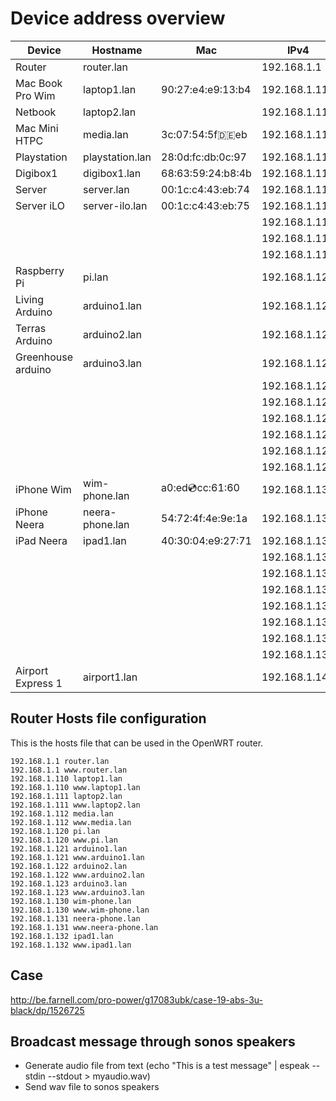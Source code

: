 Device address overview
=======================

|       Device       |     Hostname    |        Mac        |      IPv4     |
| ------------------ | --------------- | ----------------- | ------------- |
| Router             | router.lan      |                   | 192.168.1.1   |
| Mac Book Pro Wim   | laptop1.lan     | 90:27:e4:e9:13:b4 | 192.168.1.110 |
| Netbook            | laptop2.lan     |                   | 192.168.1.111 |
| Mac Mini HTPC      | media.lan       | 3c:07:54:5f:de:eb | 192.168.1.112 |
| Playstation        | playstation.lan | 28:0d:fc:db:0c:97 | 192.168.1.113 |
| Digibox1           | digibox1.lan    | 68:63:59:24:b8:4b | 192.168.1.114 |
| Server             | server.lan      | 00:1c:c4:43:eb:74 | 192.168.1.115 |
| Server iLO         | server-ilo.lan  | 00:1c:c4:43:eb:75 | 192.168.1.116 |
|                    |                 |                   | 192.168.1.117 |
|                    |                 |                   | 192.168.1.118 |
|                    |                 |                   | 192.168.1.119 |
| Raspberry Pi       | pi.lan          |                   | 192.168.1.120 |
| Living Arduino     | arduino1.lan    |                   | 192.168.1.121 |
| Terras Arduino     | arduino2.lan    |                   | 192.168.1.122 |
| Greenhouse arduino | arduino3.lan    |                   | 192.168.1.123 |
|                    |                 |                   | 192.168.1.124 |
|                    |                 |                   | 192.168.1.125 |
|                    |                 |                   | 192.168.1.126 |
|                    |                 |                   | 192.168.1.127 |
|                    |                 |                   | 192.168.1.128 |
|                    |                 |                   | 192.168.1.129 |
| iPhone Wim         | wim-phone.lan   | a0:ed:cd:cc:61:60 | 192.168.1.130 |
| iPhone Neera       | neera-phone.lan | 54:72:4f:4e:9e:1a | 192.168.1.131 |
| iPad Neera         | ipad1.lan       | 40:30:04:e9:27:71 | 192.168.1.132 |
|                    |                 |                   | 192.168.1.133 |
|                    |                 |                   | 192.168.1.134 |
|                    |                 |                   | 192.168.1.135 |
|                    |                 |                   | 192.168.1.136 |
|                    |                 |                   | 192.168.1.137 |
|                    |                 |                   | 192.168.1.138 |
|                    |                 |                   | 192.168.1.139 |
| Airport Express 1  | airport1.lan    |                   | 192.168.1.140 |

Router Hosts file configuration
-------------------------------
This is the hosts file that can be used in the OpenWRT router.

	192.168.1.1 router.lan
	192.168.1.1 www.router.lan
	192.168.1.110 laptop1.lan
	192.168.1.110 www.laptop1.lan
	192.168.1.111 laptop2.lan
	192.168.1.111 www.laptop2.lan
	192.168.1.112 media.lan
	192.168.1.112 www.media.lan
	192.168.1.120 pi.lan
	192.168.1.120 www.pi.lan
	192.168.1.121 arduino1.lan
	192.168.1.121 www.arduino1.lan
	192.168.1.122 arduino2.lan
	192.168.1.122 www.arduino2.lan
	192.168.1.123 arduino3.lan
	192.168.1.123 www.arduino3.lan
	192.168.1.130 wim-phone.lan
	192.168.1.130 www.wim-phone.lan
	192.168.1.131 neera-phone.lan
	192.168.1.131 www.neera-phone.lan
	192.168.1.132 ipad1.lan
	192.168.1.132 www.ipad1.lan


Case
----
http://be.farnell.com/pro-power/g17083ubk/case-19-abs-3u-black/dp/1526725

Broadcast message through sonos speakers
----------------------------------------
* Generate audio file from text (echo "This is a test message" | espeak --stdin --stdout > myaudio.wav)
* Send wav file to sonos speakers
